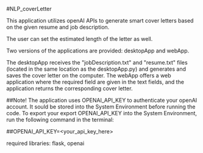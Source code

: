 #NLP_coverLetter

This application utilizes openAI APIs to generate smart cover letters based on the given resume and job description.

The user can set the estimated length of the letter as well.

Two versions of the applications are provided: desktopApp and webApp.

The desktopApp receives the "jobDescription.txt" and "resume.txt" files (located in the same location as the desktopApp.py) and generates and saves the cover letter on the computer.
The webApp offers a web application where the required field are given in the text fields, and the application returns the corresponding cover letter.

##Note! The application uses OPENAI_API_KEY to authenticate your openAI account. 
It sould be stored into the System Environment before running the code.
To export your export OPENAI_API_KEY into the System Environment, run the following command in the terminal:

##OPENAI_API_KEY=<your_api_key_here>


required libraries: flask, openai